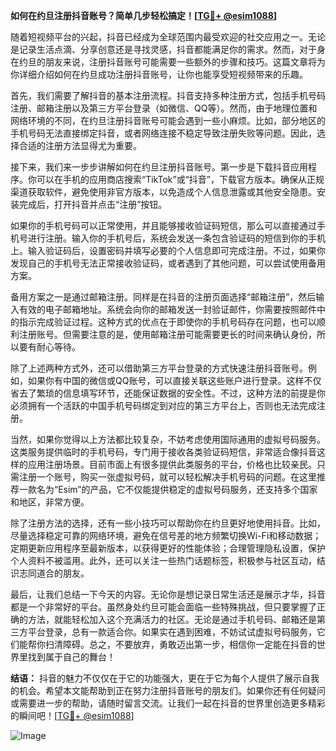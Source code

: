 **如何在约旦注册抖音账号？简单几步轻松搞定！[[TG💪+ @esim1088](https://t.me/s/esim1088)]**

随着短视频平台的兴起，抖音已经成为全球范围内最受欢迎的社交应用之一。无论是记录生活点滴、分享创意还是寻找灵感，抖音都能满足你的需求。然而，对于身在约旦的朋友来说，注册抖音账号可能需要一些额外的步骤和技巧。这篇文章将为你详细介绍如何在约旦成功注册抖音账号，让你也能享受短视频带来的乐趣。

首先，我们需要了解抖音的基本注册流程。抖音支持多种注册方式，包括手机号码注册、邮箱注册以及第三方平台登录（如微信、QQ等）。然而，由于地理位置和网络环境的不同，在约旦注册抖音账号可能会遇到一些小麻烦。比如，部分地区的手机号码无法直接绑定抖音，或者网络连接不稳定导致注册失败等问题。因此，选择合适的注册方法显得尤为重要。

接下来，我们来一步步讲解如何在约旦注册抖音账号。第一步是下载抖音应用程序。你可以在手机的应用商店搜索“TikTok”或“抖音”，下载官方版本。确保从正规渠道获取软件，避免使用非官方版本，以免造成个人信息泄露或其他安全隐患。安装完成后，打开抖音并点击“注册”按钮。

如果你的手机号码可以正常使用，并且能够接收验证码短信，那么可以直接通过手机号进行注册。输入你的手机号后，系统会发送一条包含验证码的短信到你的手机上。输入验证码后，设置密码并填写必要的个人信息即可完成注册。不过，如果你发现自己的手机号无法正常接收验证码，或者遇到了其他问题，可以尝试使用备用方案。

备用方案之一是通过邮箱注册。同样是在抖音的注册页面选择“邮箱注册”，然后输入有效的电子邮箱地址。系统会向你的邮箱发送一封验证邮件，你需要按照邮件中的指示完成验证过程。这种方式的优点在于即使你的手机号码存在问题，也可以顺利注册账号。但需要注意的是，使用邮箱注册可能需要更长的时间来确认身份，所以要有耐心等待。

除了上述两种方式外，还可以借助第三方平台登录的方式快速注册抖音账号。例如，如果你有中国的微信或QQ账号，可以直接关联这些账户进行登录。这样不仅省去了繁琐的信息填写环节，还能保证数据的安全性。不过，这种方法的前提是你必须拥有一个活跃的中国手机号码绑定到对应的第三方平台上，否则也无法完成注册。

当然，如果你觉得以上方法都比较复杂，不妨考虑使用国际通用的虚拟号码服务。这类服务提供临时的手机号码，专门用于接收各类验证码短信，非常适合像抖音这样的应用注册场景。目前市面上有很多提供此类服务的平台，价格也比较亲民。只需注册一个账号，购买一张虚拟号码，就可以轻松解决手机号码的问题。在这里推荐一款名为“Esim”的产品，它不仅能提供稳定的虚拟号码服务，还支持多个国家和地区，非常方便。

除了注册方法的选择，还有一些小技巧可以帮助你在约旦更好地使用抖音。比如，尽量选择稳定可靠的网络环境，避免在信号差的地方频繁切换Wi-Fi和移动数据；定期更新应用程序至最新版本，以获得更好的性能体验；合理管理隐私设置，保护个人资料不被滥用。此外，还可以关注一些热门话题标签，积极参与社区互动，结识志同道合的朋友。

最后，让我们总结一下今天的内容。无论你是想记录日常生活还是展示才华，抖音都是一个非常好的平台。虽然身处约旦可能会面临一些特殊挑战，但只要掌握了正确的方法，就能轻松加入这个充满活力的社区。无论是通过手机号码、邮箱还是第三方平台登录，总有一款适合你。如果实在遇到困难，不妨试试虚拟号码服务，它们能帮你扫清障碍。总之，不要放弃，勇敢迈出第一步，相信你一定能在抖音的世界里找到属于自己的舞台！

**结语：** 抖音的魅力不仅仅在于它的功能强大，更在于它为每个人提供了展示自我的机会。希望本文能帮助到正在努力注册抖音账号的朋友们。如果你还有任何疑问或需要进一步的帮助，请随时留言交流。让我们一起在抖音的世界里创造更多精彩的瞬间吧！[[TG💪+ @esim1088](https://t.me/s/esim1088)] 

![Image](https://i.postimg.cc/4NQfJmqS/Snipaste-2025-05-13-00-14-12.png)